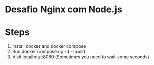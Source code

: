 # Desafio Nginx com Node.js

# Steps

1. Install docker and docker compose
2. Run docker compose up -d --build
3. Visit localhost:8080 (Sometimes you need to wait some seconds)
